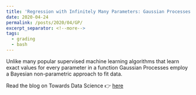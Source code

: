 ```yaml
---
title: 'Regression with Infinitely Many Parameters: Gaussian Processes'
date: 2020-04-24
permalink: /posts/2020/04/GP/
excerpt_separator: <!--more-->
tags:
  - grading
  - bash
---
```


Unlike many popular supervised machine learning algorithms that learn exact values for every parameter in a function Gaussian Processes employ a Bayesian non-parametric approach to fit data.

Read the blog on Towards Data Science 👉 [here](https://medium.com/@ashm97/regression-with-infinitely-many-parameters-gaussian-processes-365d6f77d898)

<!--more-->
